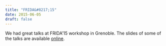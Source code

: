 ```yaml
---
title: "FRIDA&#8217;15"
date: 2015-06-05
draft: false
---
```

<p>We had great talks at FRIDA’15 workshop in Grenoble. The slides of some of the talks are available <a href="http://discotec2015.inria.fr/workshops/frida-2015/">online</a>.</p>
<div class="fix"><!----></div>
